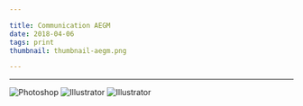 ```yaml
---

title: Communication AEGM
date: 2018-04-06
tags: print
thumbnail: thumbnail-aegm.png

---
```



---

![Photoshop](/images/icons/photoshop.svg)
![Illustrator](/images/icons/illustrator.svg)
![Illustrator](/images/icons/indesign.svg)

